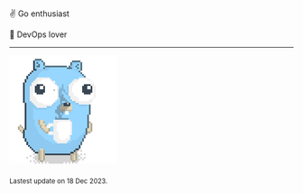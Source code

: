 :v: Go enthusiast

:muscle: DevOps lover

---

![Image alt text](/images/gopher_with_coffee.gif)


<sub>Lastest update on 18 Dec 2023.</sub>

